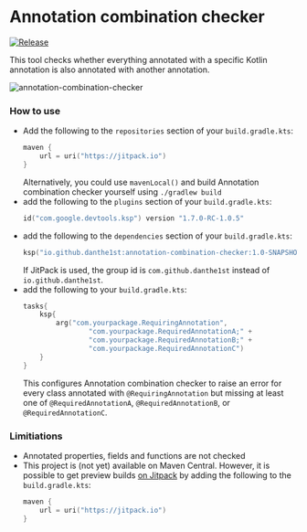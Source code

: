 # Annotation combination checker

[![Release](https://jitpack.io/v/danthe1st/annotation-combination-checker.svg)](https://jitpack.io/#danthe1st/annotation-combination-checker)

This tool checks whether everything annotated with a specific Kotlin annotation
is also annotated with another annotation.

![annotation-combination-checker](https://user-images.githubusercontent.com/34687786/169851818-3eb33919-acc5-4647-9acc-6f72eb864b1f.png)

### How to use
- Add the following to the `repositories` section of your `build.gradle.kts`:
  ```kotlin
  maven {
      url = uri("https://jitpack.io")
  }
  ```
  Alternatively, you could use `mavenLocal()` and build Annotation combination checker yourself using `./gradlew build`
- add the following to the `plugins` section of your `build.gradle.kts`:
  ```kotlin
  id("com.google.devtools.ksp") version "1.7.0-RC-1.0.5"
  ```
- add the following to the `dependencies` section of your `build.gradle.kts`:
  ```kotlin
  ksp("io.github.danthe1st:annotation-combination-checker:1.0-SNAPSHOT")
  ```
  If JitPack is used, the group id is `com.github.danthe1st` instead of `io.github.danthe1st`. 
- add the following to your `build.gradle.kts`:
  ```kotlin
  tasks{
      ksp{
          arg("com.yourpackage.RequiringAnnotation",
                  "com.yourpackage.RequiredAnnotationA;" +
                  "com.yourpackage.RequiredAnnotationB;" +
                  "com.yourpackage.RequiredAnnotationC")
      }
  }
  ```
  This configures Annotation combination checker to raise an error for every class
annotated with `@RequiringAnnotation` but missing at least one of 
`@RequiredAnnotationA`, `@RequiredAnnotationB`, or `@RequiredAnnotationC`.

### Limitiations
- Annotated properties, fields and functions are not checked
- This project is (not yet) available on Maven Central.
However, it is possible to get preview builds [on Jitpack](https://jitpack.io/#danthe1st/annotation-combination-checker)
by adding the following to the `build.gradle.kts`:
  ```kotlin
  maven {
      url = uri("https://jitpack.io")
  }
  ```
